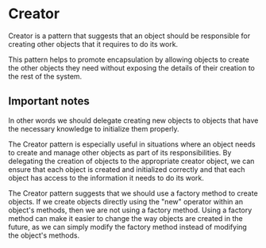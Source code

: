 # Creator

Creator is a pattern that suggests that an object should be responsible for creating other objects that it requires to do its work.

This pattern helps to promote encapsulation by allowing objects to create the other objects they need without exposing the details of their creation to the rest of the system.

## Important notes
In other words we should delegate creating new objects to objects that have the necessary knowledge to initialize them properly.

The Creator pattern is especially useful in situations where an object needs to create and manage other objects as part of its responsibilities. By delegating the creation of objects to the appropriate creator object, we can ensure that each object is created and initialized correctly and that each object has access to the information it needs to do its work.

The Creator pattern suggests that we should use a factory method to create objects. If we create objects directly using the "new" operator within an object's methods, then we are not using a factory method. Using a factory method can make it easier to change the way objects are created in the future, as we can simply modify the factory method instead of modifying the object's methods.

